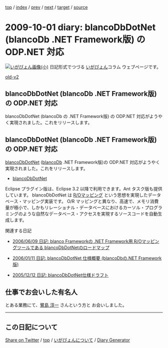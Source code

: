 [top](../index.html) 
 / [index](index.html) 
 / [prev](ig090923.html) 
 / [next](ig091004.html) 
 / [target](https://igapyon.github.io/diary/2009/ig091001.html) 
 / [source](https://github.com/igapyon/diary/blob/gh-pages/2009/ig091001.src.md) 

2009-10-01 diary: blancoDbDotNet (blancoDb .NET Framework版) の ODP.NET 対応
=====================================================================================================
[![いがぴょん画像(小)](https://igapyon.github.io/diary/images/iga200306s.jpg "いがぴょん")](https://igapyon.github.io/diary/memo/memoigapyon.html) 日記形式でつづる [いがぴょん](https://igapyon.github.io/diary/memo/memoigapyon.html)コラム ウェブページです。

[old-v2](ig091001-orig.html)

## blancoDbDotNet (blancoDb .NET Framework版) の ODP.NET 対応

blancoDbDotNet (blancoDb の .NET Framework版) の ODP.NET 対応がようやく実現されました。これをリリースします。


## blancoDbDotNet (blancoDb  .NET Framework版) の ODP.NET 対応

[blancoDbDotNet](http://www.igapyon.jp/blanco/blancodbdotnet.html) ([blancoDb](http://www.igapyon.jp/blanco/blancodb.html) .NET Framework版)の ODP.NET 対応がようやく実現されました。これをリリースします。

* [blancoDbDotNet](http://www.igapyon.jp/blanco/blancodbdotnet.html)

Eclipse プラグイン版は、Eclipse 3.2 以降で利用できます。Ant タスク版も提供しています。
blancoDbDotNet は [R/Oマッピング](http://www.igapyon.jp/igapyon/diary/keyword/romap.html) という思想を実現したデータベース・マッピング実装です。
      O/R マッピングと異なり、高速で、メモリ消費量が極小で、しかもリレーショナル・データベースにおけるカーソル・プログラミングのような自然なデータベース・アクセスを実現するソースコードを自動生成します。

関連する日記

* [2006/06/09 日記: blanco Frameworkの .NET Framework用 R/Oマッピングツールである blancoDbDotNetのロードマップ](../2006/ig060609.html)
  
* [2006/01/11 日記: blancoDbDotNet 仕様概要 (blancoDbの.NET Framework版)](../2006/ig060111.html)
  
* [2005/12/12 日記: blancoDbDotNet仕様ドラフト](../2005/ig051212.html)

## 仕事でお会いした有名人

とある業務にて、[鷺島 淳一](http://journal.mycom.co.jp/author/0000565/index.html) さんという方と お会いしました。


----------------------------------------------------------------------------------------------------

## この日記について

[Share on Twitter](https://twitter.com/intent/tweet?hashtags=igapyon%2Cdiary%2C%E3%81%84%E3%81%8C%E3%81%B4%E3%82%87%E3%82%93&text=blancoDbDotNet+%28blancoDb+.NET+Framework%E7%89%88%29+%E3%81%AE+ODP.NET+%E5%AF%BE%E5%BF%9C&url=https%3A%2F%2Figapyon.github.io%2Fdiary%2F2009%2Fig091001.html) / [top](../index.html) / [いがぴょんについて](https://igapyon.github.io/diary/memo/memoigapyon.html) / [Diary Generator](https://github.com/igapyon/igapyonv3)
